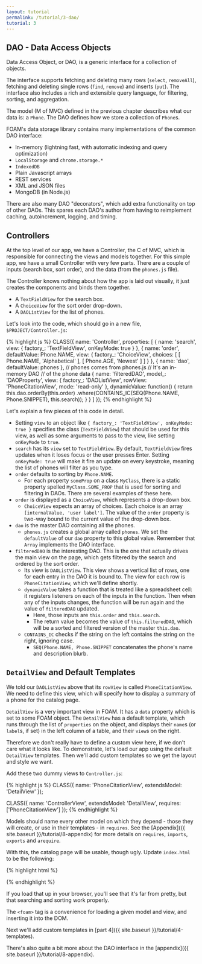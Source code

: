 ```yaml
---
layout: tutorial
permalink: /tutorial/3-dao/
tutorial: 3
---
```


## DAO - Data Access Objects

Data Access Object, or DAO, is a generic interface for a collection of objects.

The interface supports fetching and deleting many rows (`select`, `removeAll`),
fetching and deleting single rows (`find`, `remove`) and inserts (`put`). The
interface also includes a rich and extensible query language, for filtering,
sorting, and aggregation.

The model (M of MVC) defined in the previous chapter describes what our data is:
a `Phone`. The DAO defines how we store a collection of `Phone`s.

FOAM's data storage library contains many implementations of the common DAO
interface:
- In-memory (lightning fast, with automatic indexing and query optimization)
- `LocalStorage` and `chrome.storage.*`
- `IndexedDB`
- Plain Javascript arrays
- REST services
- XML and JSON files
- MongoDB (in Node.js)

There are also many DAO "decorators", which add extra functionality on top of
other DAOs. This spares each DAO's author from having to reimplement caching,
autoincrement, logging, and timing.

## Controllers

At the top level of our app, we have a Controller, the C of MVC, which is responsible for connecting the views and models together. For this simple app, we have a small Controller with very few parts. There are a couple of inputs (search box, sort order), and the data (from the `phones.js` file).

The Controller knows nothing about how the app is laid out visually, it just creates the components and binds them together.

- A `TextFieldView` for the search box.
- A `ChoiceView` for the sort order drop-down.
- A `DAOListView` for the list of phones.

Let's look into the code, which should go in a new file, `$PROJECT/Controller.js`:

{% highlight js %}
CLASS({
  name: 'Controller',
  properties: [
    {
      name: 'search',
      view: { factory_: 'TextFieldView', onKeyMode: true }
    },
    {
      name: 'order',
      defaultValue: Phone.NAME,
      view: { factory_: 'ChoiceView', choices: [
        [ Phone.NAME, 'Alphabetical' ],
        [ Phone.AGE,  'Newest' ]
      ] }
    },
    { name: 'dao', defaultValue: phones },    // phones comes from phones.js
                                              // It's an in-memory DAO
                                              // of the phone data
    {
      name: 'filteredDAO',
      model_: 'DAOProperty',
      view: {
        factory_: 'DAOListView',
        rowView: 'PhoneCitationView',
        mode: 'read-only'
      },
      dynamicValue: function() {
        return this.dao.orderBy(this.order)
            .where(CONTAINS_IC(SEQ(Phone.NAME, Phone.SNIPPET), this.search));
      }
    }
  ]
});
{% endhighlight %}

Let's explain a few pieces of this code in detail.

- Setting `view` to an object like
  `{ factory_: 'TextFieldView', onKeyMode: true }` specifies the class
  (`TextFieldView`) that should be used for this view, as well as some arguments
  to pass to the view, like setting `onKeyMode` to `true`.
- `search` has its `view` set to `TextFieldView`. By default, `TextFieldView`
  fires updates when it loses focus or the user presses Enter. Setting
  `onKeyMode: true` will make it fire an update on every keystroke, meaning the
  list of phones will filter as you type.
- `order` defaults to sorting by `Phone.NAME`.
    - For each property `someProp` on a class `MyClass`, there is a static
    property spelled `MyClass.SOME_PROP` that is used for sorting and filtering
    in DAOs. There are several examples of these here.
- `order` is displayed as a `ChoiceView`, which represents a drop-down box.
    - `ChoiceView` expects an array of choices. Each choice is an array
      `[internalValue, 'user label']`. The value of the `order` property is
      two-way bound to the current value of the drop-down box.
- `dao` is the master DAO containing all the phones.
    - `phones.js` creates a global array called `phones`. We set the
    `defaultValue` of our `dao` property to this global value. Remember that
    `Array` implements the DAO interface.
- `filteredDAO` is the interesting DAO. This is the one that actually drives the
  main view on the page, which gets filtered by the search and ordered by the
  sort order.
    - Its view is `DAOListView`. This view shows a vertical list of rows, one
      for each entry in the DAO it is bound to. The view for each row is
      `PhoneCitationView`, which we'll define shortly.
    - `dynamicValue` takes a function that is treated like a spreadsheet cell:
      it registers listeners on each of the inputs in the function. Then when
      any of the inputs changes, the function will be run again and the value of
      `filteredDAO` updated.
        - Here, those inputs are `this.order` and `this.search`.
        - The return value becomes the value of `this.filteredDAO`, which will
          be a sorted and filtered version of the master `this.dao`.
    - `CONTAINS_IC` checks if the string on the left contains the string on the
      right, ignoring case.
      - `SEQ(Phone.NAME, Phone.SNIPPET` concatenates the phone's name and
        description blurb.


## `DetailView` and Default Templates

We told our `DAOListView` above that its `rowView` is called
`PhoneCitationView`. We need to define this view, which will specify how to
display a summary of a phone for the catalog page.

`DetailView` is a very important view in FOAM. It has a `data` property which is
set to some FOAM object. The `DetailView` has a default template, which runs
through the list of `properties` on the object, and displays their
`name`s (or `label`s, if set) in the left column of a table, and their `view`s
on the right.

Therefore we don't really have to define a custom view here, if we don't care
what it looks like. To demonstrate, let's load our app using the default
`DetailView` templates. Then we'll add custom templates so we get the layout and
style we want.

Add these two dummy views to `Controller.js`:

{% highlight js %}
CLASS({
  name: 'PhoneCitationView',
  extendsModel: 'DetailView'
});

CLASS({
  name: 'ControllerView',
  extendsModel: 'DetailView',
  requires: ['PhoneCitationView']
});
{% endhighlight %}

Models should name every other model on which they depend - those they will
create, or use in their templates - in `requires`. See the
[Appendix]({{ site.baseurl }}/tutorial/8-appendix) for more details on
`requires`, `imports`, `exports` and `arequire`.

With this, the catalog page will be usable, though ugly. Update `index.html` to be the following:

{% highlight html %}
<html>
  <head>
    <script src="foam/core/bootFOAM.js"></script>
    <link rel="stylesheet" href="foam/core/foam.css" />
    <script src="Phone.js"></script>
    <script src="phones.js"></script>
    <script src="Controller.js"></script>
  </head>
  <body>
    <foam id="cat" model="Controller" view="ControllerView"></foam>
  </body>
</html>
{% endhighlight %}

If you load that up in your browser, you'll see that it's far from pretty, but
that searching and sorting work properly.

The `<foam>` tag is a convenience for loading a given model and view, and
inserting it into the DOM.

Next we'll add custom templates in
[part 4]({{ site.baseurl }}/tutorial/4-templates).

There's also quite a bit more about the DAO interface in the
[appendix]({{ site.baseurl }}/tutorial/8-appendix).

